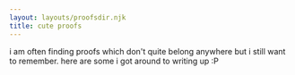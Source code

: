 ```yaml
---
layout: layouts/proofsdir.njk
title: cute proofs
---
```


i am often finding proofs which don't quite belong anywhere but i still want to remember. here are some i got around to writing up :P